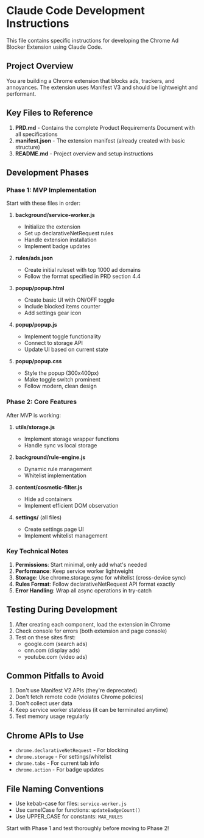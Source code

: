 # Claude Code Development Instructions

This file contains specific instructions for developing the Chrome Ad Blocker Extension using Claude Code.

## Project Overview

You are building a Chrome extension that blocks ads, trackers, and annoyances. The extension uses Manifest V3 and should be lightweight and performant.

## Key Files to Reference

1. **PRD.md** - Contains the complete Product Requirements Document with all specifications
2. **manifest.json** - The extension manifest (already created with basic structure)
3. **README.md** - Project overview and setup instructions

## Development Phases

### Phase 1: MVP Implementation
Start with these files in order:

1. **background/service-worker.js**
   - Initialize the extension
   - Set up declarativeNetRequest rules
   - Handle extension installation
   - Implement badge updates

2. **rules/ads.json**
   - Create initial ruleset with top 1000 ad domains
   - Follow the format specified in PRD section 4.4

3. **popup/popup.html**
   - Create basic UI with ON/OFF toggle
   - Include blocked items counter
   - Add settings gear icon

4. **popup/popup.js**
   - Implement toggle functionality
   - Connect to storage API
   - Update UI based on current state

5. **popup/popup.css**
   - Style the popup (300x400px)
   - Make toggle switch prominent
   - Follow modern, clean design

### Phase 2: Core Features
After MVP is working:

1. **utils/storage.js**
   - Implement storage wrapper functions
   - Handle sync vs local storage

2. **background/rule-engine.js**
   - Dynamic rule management
   - Whitelist implementation

3. **content/cosmetic-filter.js**
   - Hide ad containers
   - Implement efficient DOM observation

4. **settings/** (all files)
   - Create settings page UI
   - Implement whitelist management

### Key Technical Notes

1. **Permissions**: Start minimal, only add what's needed
2. **Performance**: Keep service worker lightweight
3. **Storage**: Use chrome.storage.sync for whitelist (cross-device sync)
4. **Rules Format**: Follow declarativeNetRequest API format exactly
5. **Error Handling**: Wrap all async operations in try-catch

## Testing During Development

1. After creating each component, load the extension in Chrome
2. Check console for errors (both extension and page console)
3. Test on these sites first:
   - google.com (search ads)
   - cnn.com (display ads)
   - youtube.com (video ads)

## Common Pitfalls to Avoid

1. Don't use Manifest V2 APIs (they're deprecated)
2. Don't fetch remote code (violates Chrome policies)
3. Don't collect user data
4. Keep service worker stateless (it can be terminated anytime)
5. Test memory usage regularly

## Chrome APIs to Use

- `chrome.declarativeNetRequest` - For blocking
- `chrome.storage` - For settings/whitelist
- `chrome.tabs` - For current tab info
- `chrome.action` - For badge updates

## File Naming Conventions

- Use kebab-case for files: `service-worker.js`
- Use camelCase for functions: `updateBadgeCount()`
- Use UPPER_CASE for constants: `MAX_RULES`

Start with Phase 1 and test thoroughly before moving to Phase 2!